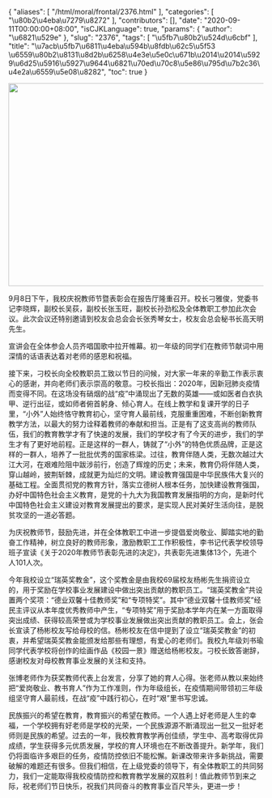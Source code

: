 {
    "aliases": [
        "/html/moral/frontal/2376.html"
    ],
    "categories": [
        "\u80b2\u4eba\u7279\u8272"
    ],
    "contributors": [],
    "date": "2020-09-11T00:00:00+08:00",
    "isCJKLanguage": true,
    "params": {
        "author": "\u6821\u529e"
    },
    "slug": "2376",
    "tags": [
        "\u5fb7\u80b2\u524d\u6cbf"
    ],
    "title": "\u7acb\u5fb7\u6811\u4eba\u594b\u8fdb\u62c5\u5f53  \u6559\u80b2\u8131\u8d2b\u6258\u4e3e\u5e0c\u671b\u2014\u2014\u5929\u6d25\u5916\u5927\u9644\u6821\u70ed\u70c8\u5e86\u795d\u7b2c36\u4e2a\u6559\u5e08\u8282",
    "toc": true
}


<img
    src="https://cdn.tfls.online/mirror/full/cb80ba79866ec743edc004d10ede6ca3ceed1e1d.jpg"
    style="display:block;margin-left:auto;margin-right:auto;"
    decoding="async"
    fetchpriority="auto"
    loading="lazy"
    height="401"
    width="600"
/>




  





 9月8日下午，我校庆祝教师节暨表彰会在报告厅隆重召开。校长刁雅俊，党委书记李晓辉，副校长吴荻，副校长张玉旺，副校长孙劲松及全体教职工参加此次会议。此次会议还特别邀请到校友会总会会长张秀琴女士，校友会总会秘书长高天明先生。




宣讲会在全体参会人员齐唱国歌中拉开帷幕。初一年级的同学们在教师节献词中用深情的话语表达着对老师的感恩和祝福。




 接下来，刁校长向全校教职员工致以节日的问候，对大家一年来的辛勤工作表示衷心的感谢，并向老师们表示崇高的敬意。刁校长指出：2020年，因新冠肺炎疫情而变得不同。在这场没有硝烟的战“疫”中涌现出了无数的英雄——或如医者白衣执甲、逆行出征，或如师者俯首躬身、倾心育人。在线上教学和复课开学的日子里，“小外”人始终恪守教育初心，坚守育人最前线，克服重重困难，不断创新教育教学方法，以最大的努力诠释着教师的奉献和担当。正是有了这支高尚的教师队伍，我们的教育教学才有了快速的发展，我们的学校才有了今天的进步，我们的学生才有了更好地前程。正是这样的一群人，铸就了“小外”的特色优质品牌，正是这样的一群人，培养了一批批优秀的国家栋梁。过往，教育伴随人类，无数次越过大江大河，在艰难险阻中跋涉前行，创造了辉煌的历史；未来，教育仍将伴随人类，穿山越岭，披荆斩棘，成就更为灿烂的文明。建设教育强国是中华民族伟大复兴的基础工程。全面贯彻党的教育方针，落实立德树人根本任务，加快建设教育强国，办好中国特色社会主义教育，是党的十九大为我国教育发展指明的方向，是新时代中国特色社会主义建设对教育发展提出的要求，是实现人民对美好生活向往，是脱贫攻坚的一道必答题。




 为庆祝教师节，鼓励先进，并在全体教职工中进一步提倡爱岗敬业、脚踏实地的勤奋工作精神，树立良好的教师形象，激励教职工工作积极性，李书记代表学校领导班子宣读《关于2020年教师节表彰先进的决定》，共表彰先进集体13个，先进个人101人次。




今年我校设立“瑞英奖教金”，这个奖教金是由我校69届校友杨彬先生捐资设立的，用于奖励在学校事业发展建设中做出突出贡献的教职员工。“瑞英奖教金”共设置两个奖项：“德业双馨十佳教师奖”和“专项特奖”。其中“德业双馨十佳教师奖”经民主评议从本年度优秀教师中产生，“专项特奖”用于奖励本学年内在某一方面取得突出成绩、获得较高荣誉或为学校事业发展做出突出贡献的教职员工。会上，张会长宣读了杨彬校友写给母校的信。杨彬校友在信中提到了设立“瑞英奖教金”的初衷，并希望瑞英奖教金能颁发给那些有理想，有爱心的老师们。我校九年级刘书瑜同学代表学校将创作的绘画作品《校园一景》赠送给杨彬校友。刁校长致答谢辞，感谢校友对母校教育事业发展的关注和支持。




张博老师作为获奖教师代表上台发言，分享了她的育人心得。张老师从教以来始终把“爱岗敬业、教书育人”作为工作准则，作为年级组长，在疫情期间带领初三年级组坚守育人最前线，在战“疫”中践行初心，在时“艰”里书写忠诚。




 民族振兴的希望在教育，教育振兴的希望在教师。一个人遇上好老师是人生的幸福，一个学校拥有好老师是学校的光荣，一个民族源源不断涌现出一批又一批好老师则是民族的希望。过去的一年，我校教育教学再创佳绩，学生中、高考取得优异成绩，学生获得多元优质发展，学校的育人环境也在不断改善提升。新学年，我们仍将面临许多艰巨的任务，疫情防控依旧不能松懈。新课改带来许多新挑战，需要破解的难题还有很多。但我们相信，在上级党委的领导下，有全体教职工的共同努力，我们一定能取得我校疫情防控和教育教学发展的双胜利！值此教师节到来之际，祝老师们节日快乐，祝我们共同奋斗的教育事业百尺竿头，更进一步！




  



